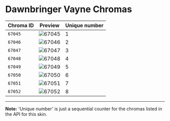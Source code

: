 # Dawnbringer Vayne Chromas

| Chroma ID | Preview | Unique number |
|---|---|---|
| `67045` | ![67045](https://raw.communitydragon.org/latest/plugins/rcp-be-lol-game-data/global/default/v1/champion-chroma-images/67/67045.png) | 1 |
| `67046` | ![67046](https://raw.communitydragon.org/latest/plugins/rcp-be-lol-game-data/global/default/v1/champion-chroma-images/67/67046.png) | 2 |
| `67047` | ![67047](https://raw.communitydragon.org/latest/plugins/rcp-be-lol-game-data/global/default/v1/champion-chroma-images/67/67047.png) | 3 |
| `67048` | ![67048](https://raw.communitydragon.org/latest/plugins/rcp-be-lol-game-data/global/default/v1/champion-chroma-images/67/67048.png) | 4 |
| `67049` | ![67049](https://raw.communitydragon.org/latest/plugins/rcp-be-lol-game-data/global/default/v1/champion-chroma-images/67/67049.png) | 5 |
| `67050` | ![67050](https://raw.communitydragon.org/latest/plugins/rcp-be-lol-game-data/global/default/v1/champion-chroma-images/67/67050.png) | 6 |
| `67051` | ![67051](https://raw.communitydragon.org/latest/plugins/rcp-be-lol-game-data/global/default/v1/champion-chroma-images/67/67051.png) | 7 |
| `67052` | ![67052](https://raw.communitydragon.org/latest/plugins/rcp-be-lol-game-data/global/default/v1/champion-chroma-images/67/67052.png) | 8 |

---

**Note:** 'Unique number' is just a sequential counter for the chromas listed in the API for this skin.